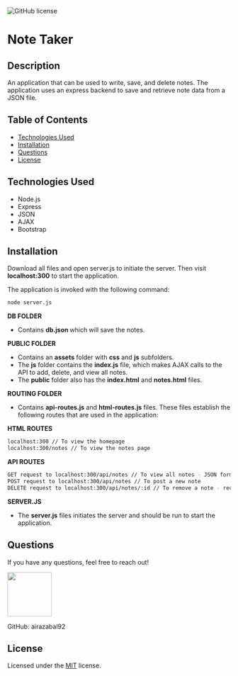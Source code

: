 ![GitHub license](https://img.shields.io/badge/license-MIT-blue.svg)

# Note Taker

## Description

An application that can be used to write, save, and delete notes. The application uses an express backend to save and retrieve note data from a JSON file.

## Table of Contents

- [Technologies Used](#technologies-used)
- [Installation](#installation)
- [Questions](#questions)
- [License](#license)

## Technologies Used

- Node.js
- Express
- JSON
- AJAX
- Bootstrap

## Installation

Download all files and open server.js to initiate the server. Then visit <b>localhost:300</b> to start the application.

The application is invoked with the following command:

```sh
node server.js
```

<b>DB FOLDER</b>

- Contains <b> db.json </b> which will save the notes.

<b>PUBLIC FOLDER</b>

- Contains an <b>assets</b> folder with <b>css</b> and <b>js</b> subfolders.
- The <b>js</b> folder contains the <b>index.js</b> file, which makes AJAX calls to the API to add, delete, and view all notes.
- The <b>public</b> folder also has the <b>index.html</b> and <b>notes.html</b> files.

<b>ROUTING FOLDER</b>

- Contains <b>api-routes.js</b> and <b>html-routes.js</b> files. These files establish the following routes that are used in the application:

<b>HTML ROUTES</b>

```sh
localhost:300 // To view the homepage
localhost:300/notes // To view the notes page
```

<b>API ROUTES</b>

```sh
GET request to localhost:300/api/notes // To view all notes - JSON format
POST request to localhost:300/api/notes // To post a new note
DELETE request to localhost:300/api/notes/:id // To remove a note - requires id of note to remove (first note is given id 1, etc.)
```

<b>SERVER.JS</b>

- The <b>server.js</b> files initiates the server and should be run to start the application.

## Questions

If you have any questions, feel free to reach out!

 <img src="https://avatars0.githubusercontent.com/u/60761756?v=4" width="100">
  
 GitHub: airazabal92

## License

Licensed under the [MIT](https://github.com/microsoft/vscode/blob/master/LICENSE.txt) license.
